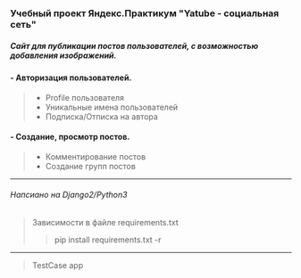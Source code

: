 ### Учебный проект Яндекс.Практикум "**Yatube** - социальная сеть"
##### Сайт для публикации постов пользователей, с возможностью добавления изображений.
#### - Авторизация пользователей.
>- Profile пользователя
>- Уникальные имена пользователей
>- Подписка/Отписка на автора
#### - Создание, просмотр постов.
>- Комментирование постов
>- Создание групп постов
__________________________________
###### *Напсиано на Django2/Python3*
> Зависимости в файле requirements.txt
>> pip install requirements.txt -r
__________________________________
> TestCase app
